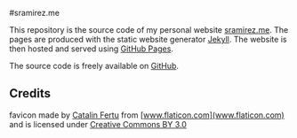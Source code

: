 #sramirez.me

This repository is the source code of my personal website [sramirez.me](http://sramirez.me).
The pages are produced with the static website generator [Jekyll](http://jekyllrb.com/). The website is then hosted and served using [GitHub Pages](https://pages.github.com/).

The source code is freely available on [GitHub](https://github.com/s-ramirez/s-ramirez.github.io).

## Credits
favicon made by [Catalin Fertu](http://catalinfertu.com) from [www.flaticon.com](www.flaticon.com) and is licensed under [Creative Commons BY 3.0](http://creativecommons.org/licenses/by/3.0/)
